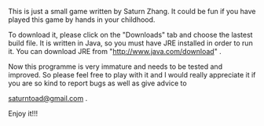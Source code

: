This is just a small game written by Saturn Zhang.
It could be fun if you have played this game by
hands in your childhood.

To download it,  please click on the "Downloads" tab and choose the lastest build file.
It is written in Java, so you must have JRE installed in order to run it.
You can download JRE from "http://www.java.com/download" .

Now this programme is very immature and needs to be
tested and improved. So please feel free to play with
it and I would really appreciate it if you are so
kind to report bugs as well as give advice to

saturntoad@gmail.com   .

Enjoy it!!!